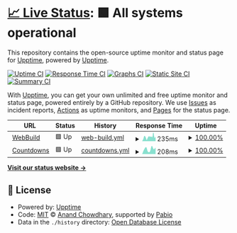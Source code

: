 # [📈 Live Status](https://upptime.github.io/upptime): <!--live status--> **🟩 All systems operational**

This repository contains the open-source uptime monitor and status page for [Upptime](https://upptime.js.org), powered by [Upptime](https://github.com/upptime/upptime).

[![Uptime CI](https://github.com/fiftys7vencode/upptime/workflows/Uptime%20CI/badge.svg)](https://github.com/fiftys7vencode/upptime/actions?query=workflow%3A%22Uptime+CI%22)
[![Response Time CI](https://github.com/fiftys7vencode/upptime/workflows/Response%20Time%20CI/badge.svg)](https://github.com/fiftys7vencode/upptime/actions?query=workflow%3A%22Response+Time+CI%22)
[![Graphs CI](https://github.com/fiftys7vencode/upptime/workflows/Graphs%20CI/badge.svg)](https://github.com/fiftys7vencode/upptime/actions?query=workflow%3A%22Graphs+CI%22)
[![Static Site CI](https://github.com/fiftys7vencode/upptime/workflows/Static%20Site%20CI/badge.svg)](https://github.com/fiftys7vencode/upptime/actions?query=workflow%3A%22Static+Site+CI%22)
[![Summary CI](https://github.com/fiftys7vencode/upptime/workflows/Summary%20CI/badge.svg)](https://github.com/fiftys7vencode/upptime/actions?query=workflow%3A%22Summary+CI%22)

With [Upptime](https://upptime.js.org), you can get your own unlimited and free uptime monitor and status page, powered entirely by a GitHub repository. We use [Issues](https://github.com/upptime/upptime/issues) as incident reports, [Actions](https://github.com/fiftys7vencode/upptime/actions) as uptime monitors, and [Pages](https://upptime.github.io/upptime) for the status page.

<!--start: status pages-->
<!-- This summary is generated by Upptime (https://github.com/upptime/upptime) -->
<!-- Do not edit this manually, your changes will be overwritten -->
<!-- prettier-ignore -->
| URL | Status | History | Response Time | Uptime |
| --- | ------ | ------- | ------------- | ------ |
| <img alt="" src="https://icons.duckduckgo.com/ip3/webbuild.js.org.ico" height="13"> [WebBuild](https://webbuild.js.org) | 🟩 Up | [web-build.yml](https://github.com/fiftys7vencode/upptime/commits/HEAD/history/web-build.yml) | <details><summary><img alt="Response time graph" src="./graphs/web-build/response-time-week.png" height="20"> 235ms</summary><br><a href="https://fiftys7vencode.github.io/upptime/history/web-build"><img alt="Response time 230" src="https://img.shields.io/endpoint?url=https%3A%2F%2Fraw.githubusercontent.com%2Ffiftys7vencode%2Fupptime%2FHEAD%2Fapi%2Fweb-build%2Fresponse-time.json"></a><br><a href="https://fiftys7vencode.github.io/upptime/history/web-build"><img alt="24-hour response time 227" src="https://img.shields.io/endpoint?url=https%3A%2F%2Fraw.githubusercontent.com%2Ffiftys7vencode%2Fupptime%2FHEAD%2Fapi%2Fweb-build%2Fresponse-time-day.json"></a><br><a href="https://fiftys7vencode.github.io/upptime/history/web-build"><img alt="7-day response time 235" src="https://img.shields.io/endpoint?url=https%3A%2F%2Fraw.githubusercontent.com%2Ffiftys7vencode%2Fupptime%2FHEAD%2Fapi%2Fweb-build%2Fresponse-time-week.json"></a><br><a href="https://fiftys7vencode.github.io/upptime/history/web-build"><img alt="30-day response time 230" src="https://img.shields.io/endpoint?url=https%3A%2F%2Fraw.githubusercontent.com%2Ffiftys7vencode%2Fupptime%2FHEAD%2Fapi%2Fweb-build%2Fresponse-time-month.json"></a><br><a href="https://fiftys7vencode.github.io/upptime/history/web-build"><img alt="1-year response time 230" src="https://img.shields.io/endpoint?url=https%3A%2F%2Fraw.githubusercontent.com%2Ffiftys7vencode%2Fupptime%2FHEAD%2Fapi%2Fweb-build%2Fresponse-time-year.json"></a></details> | <details><summary><a href="https://fiftys7vencode.github.io/upptime/history/web-build">100.00%</a></summary><a href="https://fiftys7vencode.github.io/upptime/history/web-build"><img alt="All-time uptime 100.00%" src="https://img.shields.io/endpoint?url=https%3A%2F%2Fraw.githubusercontent.com%2Ffiftys7vencode%2Fupptime%2FHEAD%2Fapi%2Fweb-build%2Fuptime.json"></a><br><a href="https://fiftys7vencode.github.io/upptime/history/web-build"><img alt="24-hour uptime 100.00%" src="https://img.shields.io/endpoint?url=https%3A%2F%2Fraw.githubusercontent.com%2Ffiftys7vencode%2Fupptime%2FHEAD%2Fapi%2Fweb-build%2Fuptime-day.json"></a><br><a href="https://fiftys7vencode.github.io/upptime/history/web-build"><img alt="7-day uptime 100.00%" src="https://img.shields.io/endpoint?url=https%3A%2F%2Fraw.githubusercontent.com%2Ffiftys7vencode%2Fupptime%2FHEAD%2Fapi%2Fweb-build%2Fuptime-week.json"></a><br><a href="https://fiftys7vencode.github.io/upptime/history/web-build"><img alt="30-day uptime 100.00%" src="https://img.shields.io/endpoint?url=https%3A%2F%2Fraw.githubusercontent.com%2Ffiftys7vencode%2Fupptime%2FHEAD%2Fapi%2Fweb-build%2Fuptime-month.json"></a><br><a href="https://fiftys7vencode.github.io/upptime/history/web-build"><img alt="1-year uptime 100.00%" src="https://img.shields.io/endpoint?url=https%3A%2F%2Fraw.githubusercontent.com%2Ffiftys7vencode%2Fupptime%2FHEAD%2Fapi%2Fweb-build%2Fuptime-year.json"></a></details>
| <img alt="" src="https://icons.duckduckgo.com/ip3/fiftys7vencode.github.io.ico" height="13"> [Countdowns](https://fiftys7vencode.github.io/countdowns) | 🟩 Up | [countdowns.yml](https://github.com/fiftys7vencode/upptime/commits/HEAD/history/countdowns.yml) | <details><summary><img alt="Response time graph" src="./graphs/countdowns/response-time-week.png" height="20"> 208ms</summary><br><a href="https://fiftys7vencode.github.io/upptime/history/countdowns"><img alt="Response time 208" src="https://img.shields.io/endpoint?url=https%3A%2F%2Fraw.githubusercontent.com%2Ffiftys7vencode%2Fupptime%2FHEAD%2Fapi%2Fcountdowns%2Fresponse-time.json"></a><br><a href="https://fiftys7vencode.github.io/upptime/history/countdowns"><img alt="24-hour response time 195" src="https://img.shields.io/endpoint?url=https%3A%2F%2Fraw.githubusercontent.com%2Ffiftys7vencode%2Fupptime%2FHEAD%2Fapi%2Fcountdowns%2Fresponse-time-day.json"></a><br><a href="https://fiftys7vencode.github.io/upptime/history/countdowns"><img alt="7-day response time 208" src="https://img.shields.io/endpoint?url=https%3A%2F%2Fraw.githubusercontent.com%2Ffiftys7vencode%2Fupptime%2FHEAD%2Fapi%2Fcountdowns%2Fresponse-time-week.json"></a><br><a href="https://fiftys7vencode.github.io/upptime/history/countdowns"><img alt="30-day response time 208" src="https://img.shields.io/endpoint?url=https%3A%2F%2Fraw.githubusercontent.com%2Ffiftys7vencode%2Fupptime%2FHEAD%2Fapi%2Fcountdowns%2Fresponse-time-month.json"></a><br><a href="https://fiftys7vencode.github.io/upptime/history/countdowns"><img alt="1-year response time 208" src="https://img.shields.io/endpoint?url=https%3A%2F%2Fraw.githubusercontent.com%2Ffiftys7vencode%2Fupptime%2FHEAD%2Fapi%2Fcountdowns%2Fresponse-time-year.json"></a></details> | <details><summary><a href="https://fiftys7vencode.github.io/upptime/history/countdowns">100.00%</a></summary><a href="https://fiftys7vencode.github.io/upptime/history/countdowns"><img alt="All-time uptime 100.00%" src="https://img.shields.io/endpoint?url=https%3A%2F%2Fraw.githubusercontent.com%2Ffiftys7vencode%2Fupptime%2FHEAD%2Fapi%2Fcountdowns%2Fuptime.json"></a><br><a href="https://fiftys7vencode.github.io/upptime/history/countdowns"><img alt="24-hour uptime 100.00%" src="https://img.shields.io/endpoint?url=https%3A%2F%2Fraw.githubusercontent.com%2Ffiftys7vencode%2Fupptime%2FHEAD%2Fapi%2Fcountdowns%2Fuptime-day.json"></a><br><a href="https://fiftys7vencode.github.io/upptime/history/countdowns"><img alt="7-day uptime 100.00%" src="https://img.shields.io/endpoint?url=https%3A%2F%2Fraw.githubusercontent.com%2Ffiftys7vencode%2Fupptime%2FHEAD%2Fapi%2Fcountdowns%2Fuptime-week.json"></a><br><a href="https://fiftys7vencode.github.io/upptime/history/countdowns"><img alt="30-day uptime 100.00%" src="https://img.shields.io/endpoint?url=https%3A%2F%2Fraw.githubusercontent.com%2Ffiftys7vencode%2Fupptime%2FHEAD%2Fapi%2Fcountdowns%2Fuptime-month.json"></a><br><a href="https://fiftys7vencode.github.io/upptime/history/countdowns"><img alt="1-year uptime 100.00%" src="https://img.shields.io/endpoint?url=https%3A%2F%2Fraw.githubusercontent.com%2Ffiftys7vencode%2Fupptime%2FHEAD%2Fapi%2Fcountdowns%2Fuptime-year.json"></a></details>

<!--end: status pages-->

[**Visit our status website →**](https://upptime.github.io/upptime)

## 📄 License

- Powered by: [Upptime](https://github.com/upptime/upptime)
- Code: [MIT](./LICENSE) © [Anand Chowdhary](https://anandchowdhary.com), supported by [Pabio](https://pabio.com)
- Data in the `./history` directory: [Open Database License](https://opendatacommons.org/licenses/odbl/1-0/)
